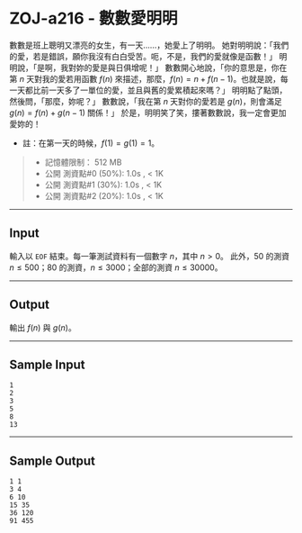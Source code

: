 # ZOJ-a216 - 數數愛明明

數數是班上聰明又漂亮的女生，有一天……，她愛上了明明。
她對明明說：「我們的愛，若是錯誤，願你我沒有白白受苦。呃，不是，我們的愛就像是函數！」
明明說，「是啊，我對妳的愛是與日俱增呢！」
數數開心地說，「你的意思是，你在第 $n$ 天對我的愛若用函數 $f(n)$ 來描述，那麼，$f(n) = n + f(n-1)$。也就是說，每一天都比前一天多了一單位的愛，並且與舊的愛累積起來嗎？」
明明點了點頭，然後問，「那麼，妳呢？」
數數說，「我在第 $n$ 天對你的愛若是 $g(n)$，則會滿足 $g(n) = f(n) + g(n-1)$ 關係！」
於是，明明笑了笑，摟著數數說，我一定會更加愛妳的！
* 註：在第一天的時候，$f(1) = g(1) = 1$。

> * 記憶體限制： 512 MB
> * 公開 測資點#0 (50%): 1.0s , < 1K
> * 公開 測資點#1 (30%): 1.0s , < 1K
> * 公開 測資點#2 (20%): 1.0s , < 1K

---
## Input

輸入以 `EOF` 結束。每一筆測試資料有一個數字 $n$，其中 $n > 0$。 此外，$50%$ 的測資 $n \le 500$；$80%$ 的測資，$n \le 3000$；全部的測資 $n \le 30000$。

---
## Output

輸出 $f(n)$ 與 $g(n)$。

---
## Sample Input

```
1
2
3
5
8
13
```

---
## Sample Output

```
1 1
3 4
6 10
15 35
36 120
91 455
```